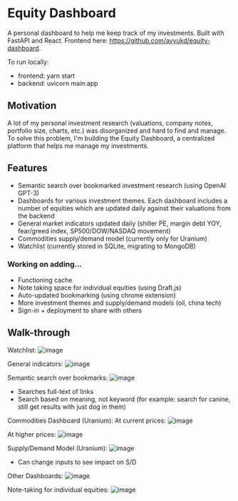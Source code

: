 # Equity Dashboard

A personal dashboard to help me keep track of my investments. Built with FastAPI and React. Frontend here: https://github.com/avyukd/equity-dashboard. 

To run locally: 
- frontend: yarn start
- backend: uvicorn main:app

## Motivation

A lot of my personal investment research (valuations, company notes, portfolio size, charts, etc.) was disorganized and hard to find and manage. To solve this problem, I'm building the Equity Dashboard, a centralized platform that helps me manage my investments. 

## Features
- Semantic search over bookmarked investment research (using OpenAI GPT-3)
- Dashboards for various investment themes. Each dashboard includes a number of equities which are updated daily against their valuations from the backend
- General market indicators updated daily (shiller PE, margin debt YOY, fear/greed index, SP500/DOW/NASDAQ movement)
- Commodities supply/demand model (currently only for Uranium)
- Watchlist (currently stored in SQLite, migrating to MongoDB)

### Working on adding...
- Functioning cache
- Note taking space for individual equities (using Draft.js)
- Auto-updated bookmarking (using chrome extension)
- More investment themes and supply/demand models (oil, china tech) 
- Sign-in + deployment to share with others

## Walk-through

Watchlist: 
![image](https://user-images.githubusercontent.com/25803234/131032256-e671eb41-d14e-4656-b316-cf6b1275cab6.png)

General indicators:
![image](https://user-images.githubusercontent.com/25803234/131032305-5a222a82-3081-4040-89a7-2330a2844fea.png)

Semantic search over bookmarks:
![image](https://user-images.githubusercontent.com/25803234/131032580-158c41a3-7a94-49ee-8c5e-19022726a912.png)
- Searches full-text of links
- Search based on meaning, not keyword (for example: search for canine, still get results with just dog in them)

Commodities Dashboard (Uranium):
At current prices:
![image](https://user-images.githubusercontent.com/25803234/131032761-a29cc11a-1b7d-4e25-a298-20fe051677b4.png)

At higher prices:
![image](https://user-images.githubusercontent.com/25803234/131032836-4be3eb78-7aff-4722-83a3-0109326fb874.png)

Supply/Demand Model (Uranium):
![image](https://user-images.githubusercontent.com/25803234/131033000-10fbcc83-9462-48ec-b4be-82bb3439695c.png)
- Can change inputs to see impact on S/D

Other Dashboards:
![image](https://user-images.githubusercontent.com/25803234/131033078-2e7a7dbe-ba6e-48b2-a7bb-d0aafce854cc.png)

Note-taking for individual equities:
![image](https://user-images.githubusercontent.com/25803234/131033163-b721f786-189a-477d-ae99-21f51afbe8f2.png)

